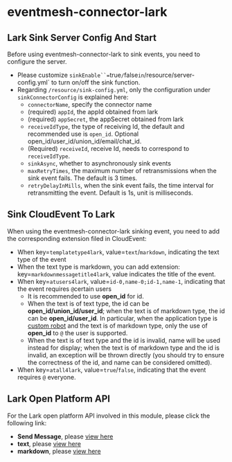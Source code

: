 # eventmesh-connector-lark

## Lark Sink Server Config And Start

Before using eventmesh-connector-lark to sink events, you need to configure the server.
- Please customize `sinkEnable``=`true`/`false` in `/resource/server-config.yml` to turn on/off the sink function.
- Regarding `/resource/sink-config.yml`, only the configuration under `sinkConnectorConfig` is explained here:
  - `connectorName`, specify the connector name
  - (required) `appId`, the appId obtained from lark
  - (required) `appSecret`, the appSecret obtained from lark
  - `receiveIdType`, the type of receiving Id, the default and recommended use is `open_id`. Optional open_id/user_id/union_id/email/chat_id.
  - (Required) `receiveId`, receive Id, needs to correspond to `receiveIdType`.
  - `sinkAsync`, whether to asynchronously sink events
  - `maxRetryTimes`, the maximum number of retransmissions when the sink event fails. The default is 3 times.
  - `retryDelayInMills`, when the sink event fails, the time interval for retransmitting the event. Default is 1s, unit is milliseconds.


## Sink CloudEvent To Lark

When using the eventmesh-connector-lark sinking event, you need to add the corresponding extension filed in CloudEvent:
- When key=`templatetype4lark`, value=`text`/`markdown`, indicating the text type of the event
- When the text type is markdown, you can add extension: key=`markdownmessagetitle4lark`, value indicates the title of the event.
- When key=`atusers4lark`, value=`id-0,name-0;id-1,name-1`, indicating that the event requires `@`certain users
  - It is recommended to use **open_id** for id.
  - When the text is of text type, the id can be **open_id/union_id/user_id**; when the text is of markdown type, the id can be **open_id/user_id**. In particular, when the application type is [custom robot](https://open.larksuite.com/document/ukTMukTMukTM/ucTM5YjL3ETO24yNxkjN) and the text is of markdown type, only the use of **open_id** to `@` the user is supported.
  - When the text is of text type and the id is invalid, name will be used instead for display; when the text is of markdown type and the id is invalid, an exception will be thrown directly (you should try to ensure the correctness of the id, and name can be considered omitted).
- When key=`atall4lark`, value=`true`/`false`, indicating that the event requires `@` everyone.


## Lark Open Platform API

For the Lark open platform API involved in this module, please click the following link:
- **Send Message**, please [view here](https://open.larksuite.com/document/server-docs/im-v1/message/create?appId=cli_a5e1bc31507ed00c)
- **text**, please [view here](https://open.larksuite.com/document/server-docs/im-v1/message-content-description/create_json#c9e08671)
- **markdown**, please [view here](https://open.larksuite.com/document/common-capabilities/message-card/message-cards-content/using-markdown-tags)